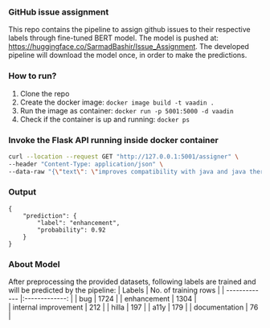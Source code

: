 ### GitHub issue assignment

This repo contains the pipeline to assign github issues to their respective labels through fine-tuned BERT model. The model is pushed at: https://huggingface.co/SarmadBashir/Issue_Assignment. The developed pipeline will download the model once, in order to make the predictions.

### How to run?

1. Clone the repo
2. Create the docker image: `docker image build -t vaadin .`
3. Run the image as container: `docker run -p 5001:5000 -d vaadin`
4. Check if the container is up and running: `docker ps`

### Invoke the Flask API running inside docker container

``` bash
curl --location --request GET "http://127.0.0.1:5001/assigner" \
--header "Content-Type: application/json" \
--data-raw "{\"text\": \"improves compatibility with java and java there might also be other potentially important improvements in other versions\"}"
```
### Output
```
{
    "prediction": {
        "label": "enhancement",
        "probability": 0.92
    }
}
```
### About Model

After preprocessing the provided datasets, following labels are trained and will be predicted by the pipeline:
| Labels               | No. of training rows | 
| -------------        |:-------------:       |
| bug                  | 1724        |
| enhancement          | 1304             |   
| internal improvement | 212             |
| hilla                | 197             |
| a11y                 | 179             |
| documentation        | 76             |
